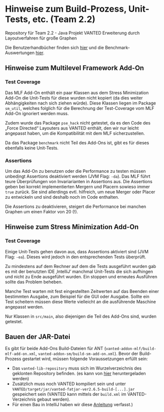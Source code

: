# Hinweise zum Build-Prozess, Unit-Tests, etc. (Team 2.2)

Repository für Team 2.2  - Java Projekt VANTED Erweiterung durch Layoutverfahren für große Graphen

Die Benutzerhandbücher finden sich [hier](Abgaben/Dokumente/Benutzerhanbücher) und
die Benchmark-Auswertungen [hier](Abgaben/Benchmark-Ergebnisse/).

## Hinweise zum Multilevel Framework Add-On

### Test Coverage

Das MLF Add-On enthält ein paar Klassen aus dem Stress Minimization Add-On
die Unit-Tests für diese wurden nicht kopiert (da dies weiter Abhängigkeiten 
nach sich ziehen würde). Diese Klassen liegen im Package `sm_util`, welches
folglich für die Berechnung der Test-Coverage vom MLF Add-On ignoriert werden 
muss.

Zudem wurde das Package `pse_hack` nicht getestet, da es den Code des 
„Force Directed“ Layouters aus VANTED enthält, den wir nur leicht angepasst 
haben, um die Kompatibilität mit dem MLF sicherzustellen.

Da das Package `benchmark` nicht Teil des Add-Ons ist, gibt es für dieses
ebenfalls keine Unit-Tests.

### Assertions

Um das Add-On zu benutzen oder die Performance zu testen müssen unbedingt 
Assertions deaktiviert werden (JVM Flag: `-da`). Das MLF führt teure Überprüfungen
von Invariarianten in Assertions aus. Die Assertions geben bei korrekt 
implementierten Mergern und Placern sowieso immer `true` zurück. Sie sind 
allerdings evtl. hilfreich, um neue Merger oder Placer zu entwickeln und sind
deshalb noch im Code enthalten.

Die Assertions zu deaktivieren, steigert
die Performance bei manchen Graphen um einen Faktor von 20 (!).

## Hinweise zum Stress Minimization Add-On

### Test Coverage

Einige Unit-Tests gehen davon aus, dass Assertions aktiviert sind (JVM Flag: `-ea`).
Dieses wird jedoch in den entsprechenden Tests überprüft.

Zu mindestens auf dem Rechner auf dem die Tests ausgeführt wurden gab es mit der
benutzten IDE ‚IntelliJ‘ manchmal Unit-Tests die sich aufhingen und nicht zu Ende
ausgeführt wurden. Ein stoppen und erneutes Ausführen sollte das Problem beheben.

Manche Test warten mit fest eingestellten Zeitwerten auf das Beenden einer
bestimmten Ausgabe, zum Beispiel für die GUI oder Ausgabe. Sollte ein Test
scheitern müssen diese Werte vielleicht an die ausführende Maschine angepasst
werden.

Nur Klassen in `src/main`, also diejenigen die Teil des Add-Ons sind, wurden
getestet.

## Bauen der JAR-Datei

Es gibt für beide Add-Ons Build-Dateien für ANT
(`vanted-addon-mlf/build-mlf-add-on.xml`, `vanted-addon-sm/build-sm-add-on.xml`).
Bevor der Build-Prozess gestartet wird, müssen folgende Voraussetzungen erfüllt sein:

* Das `vanted-lib-repository` muss sich im Wurzelverzeichnis des geklonten Repository befinden.
  (es kann von [hier](https://bitbucket.org/vanted_dev/vanted-lib-repository/src/master/) heruntergeladen werden)
* Zusätzlich muss noch VANTED kompiliert sein und unter `VANTED/target/jar/vanted-fatjar-ver2.6.5-build-[...].jar`
  gespeichert sein (VANTED kann mittels der `build.xml` im VANTED-Verzeichnis gebaut werden).
* Für einen Bau in IntelliJ haben wir diese [Anleitung](Literature/build_with_intellij.md) verfasst.)

